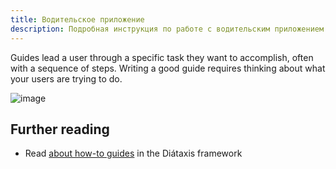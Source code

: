 ```yaml
---
title: Водительское приложение
description: Подробная инструкция по работе с водительским приложением.
---
```


Guides lead a user through a specific task they want to accomplish, often with a sequence of steps.
Writing a good guide requires thinking about what your users are trying to do.

![image](https://monsterface.ru/wp-content/uploads/2021/09/ghost_rider-1-850x482.jpg)

## Further reading

- Read [about how-to guides](https://diataxis.fr/how-to-guides/) in the Diátaxis framework
